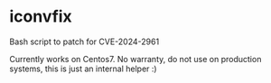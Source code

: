 # iconvfix
Bash script to patch for CVE-2024-2961

Currently works on Centos7. No warranty, do not use on production systems, this is just an internal helper :)

